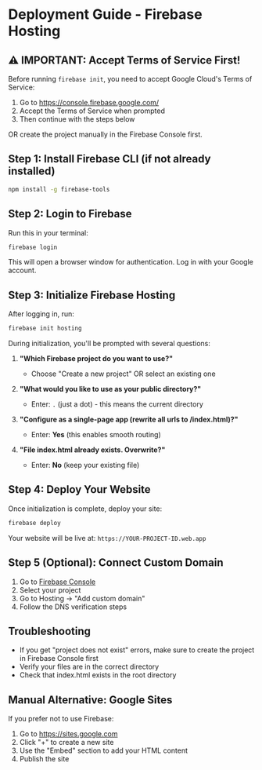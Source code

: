 # Deployment Guide - Firebase Hosting

## ⚠️ IMPORTANT: Accept Terms of Service First!

Before running `firebase init`, you need to accept Google Cloud's Terms of Service:

1. Go to https://console.firebase.google.com/
2. Accept the Terms of Service when prompted
3. Then continue with the steps below

OR create the project manually in the Firebase Console first.

## Step 1: Install Firebase CLI (if not already installed)

```bash
npm install -g firebase-tools
```

## Step 2: Login to Firebase

Run this in your terminal:
```bash
firebase login
```

This will open a browser window for authentication. Log in with your Google account.

## Step 3: Initialize Firebase Hosting

After logging in, run:
```bash
firebase init hosting
```

During initialization, you'll be prompted with several questions:

1. **"Which Firebase project do you want to use?"**
   - Choose "Create a new project" OR select an existing one
   
2. **"What would you like to use as your public directory?"**
   - Enter: `.` (just a dot) - this means the current directory

3. **"Configure as a single-page app (rewrite all urls to /index.html)?"**
   - Enter: **Yes** (this enables smooth routing)

4. **"File index.html already exists. Overwrite?"**
   - Enter: **No** (keep your existing file)

## Step 4: Deploy Your Website

Once initialization is complete, deploy your site:
```bash
firebase deploy
```

Your website will be live at: `https://YOUR-PROJECT-ID.web.app`

## Step 5 (Optional): Connect Custom Domain

1. Go to [Firebase Console](https://console.firebase.google.com/)
2. Select your project
3. Go to Hosting → "Add custom domain"
4. Follow the DNS verification steps

## Troubleshooting

- If you get "project does not exist" errors, make sure to create the project in Firebase Console first
- Verify your files are in the correct directory
- Check that index.html exists in the root directory

## Manual Alternative: Google Sites

If you prefer not to use Firebase:

1. Go to https://sites.google.com
2. Click "+" to create a new site
3. Use the "Embed" section to add your HTML content
4. Publish the site

